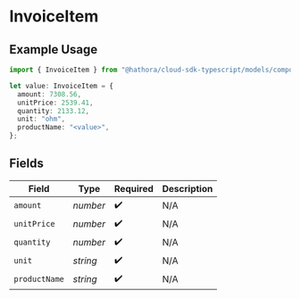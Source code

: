 # InvoiceItem

## Example Usage

```typescript
import { InvoiceItem } from "@hathora/cloud-sdk-typescript/models/components";

let value: InvoiceItem = {
  amount: 7308.56,
  unitPrice: 2539.41,
  quantity: 2133.12,
  unit: "ohm",
  productName: "<value>",
};
```

## Fields

| Field              | Type               | Required           | Description        |
| ------------------ | ------------------ | ------------------ | ------------------ |
| `amount`           | *number*           | :heavy_check_mark: | N/A                |
| `unitPrice`        | *number*           | :heavy_check_mark: | N/A                |
| `quantity`         | *number*           | :heavy_check_mark: | N/A                |
| `unit`             | *string*           | :heavy_check_mark: | N/A                |
| `productName`      | *string*           | :heavy_check_mark: | N/A                |